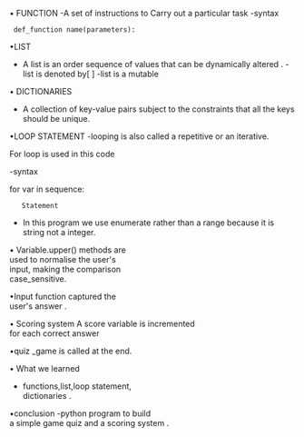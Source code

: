 • FUNCTION 
-A set of instructions to Carry out a particular task 
-syntax


     def_function name(parameters):


•LIST
- A list is an order sequence of values that can be dynamically altered .
-list is denoted by[ ]
-list is a mutable 



• DICTIONARIES 
- A collection of key-value pairs subject to the constraints that all the keys should be unique.


 
•LOOP STATEMENT 
-looping is also called a repetitive or an iterative.

 
For loop is used in this code


-syntax 


   for var in sequence:

       Statement 


- In this program we use enumerate rather than a range because it is string not a integer.


• Variable.upper() methods are        
   used to normalise the user's       
   input, making the comparison    
    case_sensitive.


•Input function captured the      
    user's answer .


• Scoring system 
   A score variable is incremented     
    for each correct answer


•quiz _game is called at the end.

• What we learned 
- functions,list,loop statement,   
         dictionaries .

•conclusion
 -python program to build        
   a simple game quiz and a 
      scoring system .



